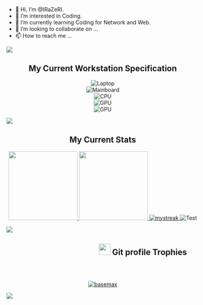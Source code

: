 - 👋 Hi, I’m @IRaZeRI.
- 👀 I’m interested in Coding.
- 🌱 I’m currently learning Coding for Network and Web.
- 💞️ I’m looking to collaborate on ...
- 📫 How to reach me ...

<!---
IRaZeRI/IRaZeRI is a ✨ special ✨ repository because its `README.md` (this file) appears on your GitHub profile.
You can click the Preview link to take a look at your changes. ttt
--->

<a href="https://www.youtube.com/watch?v=dQw4w9WgXcQ"><img src="https://user-images.githubusercontent.com/73097560/115834477-dbab4500-a447-11eb-908a-139a6edaec5c.gif"></a>

<h2 align="center">
My Current Workstation Specification </h2>

<div align="center">
  
![Laptop](https://img.shields.io/badge/Windows-10-0078D6?style=for-the-badge&logo=windows&logoColor=white) 
<br>
![Mainboard](https://img.shields.io/badge/Mainboard-Asus%20ROG%20Maximus%20Hero%2012-blue?style=for-the-badge&logo=windows&logoColor=white) 
<br>
![CPU](https://img.shields.io/badge/Intel-Core%20i9%2010th-blue?style=for-the-badge&logo=intel&logoColor=white)
  <br>
  ![GPU](https://img.shields.io/badge/AMD-RX%205700%20XT-blue?style=for-the-badge&logo=amd&logoColor=white)
  <br>
  ![GPU](https://img.shields.io/badge/IDE-VS%20Code-blue?style=for-the-badge&logo=vscode&logoColor=white)
  <br>
 </div>

<a href="https://www.youtube.com/watch?v=dQw4w9WgXcQ"><img src="https://user-images.githubusercontent.com/73097560/115834477-dbab4500-a447-11eb-908a-139a6edaec5c.gif"></a>

<h2 align="center">
My Current Stats </h2>

<p align="center">
<a href="https://github.com/AVS1508">
  <img height="180em" src="https://github-readme-stats-eight-theta.vercel.app/api?username=IRaZeRI&show_icons=true&theme=synthwave&include_all_commits=true&count_private=true"/>
  <img height="180em" src="https://github-readme-stats-eight-theta.vercel.app/api/top-langs/?username=IRaZeRI&layout=compact&langs_count=8&theme=synthwave"/>
  <img src="https://github-readme-streak-stats.herokuapp.com/?user=irazeri&theme=synthwave" alt="mystreak"/>
</a>
  
  <img alt="Test" src="https://img.shields.io/endpoint?style=for-the-badge&url=https://codetime-api.datreks.com/badge/2409?logoColor=white%26project=%26recentMS=0%26showProject=false" />
  
  <a href="https://www.youtube.com/watch?v=dQw4w9WgXcQ"><img src="https://user-images.githubusercontent.com/73097560/115834477-dbab4500-a447-11eb-908a-139a6edaec5c.gif"></a>
  
</p>

<h2 align="center">
<p align="center"><img src="https://media.giphy.com/media/QaMcXSekUWx7aogAUr/giphy.gif" width="30" style="margin-left: 10em"/>&nbsp;Git profile Trophies</p><br></h2>

<div align="center"><a href="https://github.com/irazeri?tab=repositories"><img src="https://github-profile-trophy.vercel.app/?username=irazeri&column=8&margin-w=15&margin-h=15&theme=synthwave" alt="basemax"></a></div>

<a href="https://www.youtube.com/watch?v=dQw4w9WgXcQ"><img src="https://user-images.githubusercontent.com/73097560/115834477-dbab4500-a447-11eb-908a-139a6edaec5c.gif"></a>
